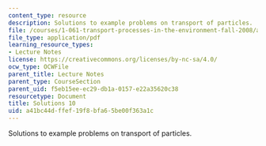 ```yaml
---
content_type: resource
description: Solutions to example problems on transport of particles.
file: /courses/1-061-transport-processes-in-the-environment-fall-2008/a41bc44dffef19f8bfa65be00f363a1c_solutions10.pdf
file_type: application/pdf
learning_resource_types:
- Lecture Notes
license: https://creativecommons.org/licenses/by-nc-sa/4.0/
ocw_type: OCWFile
parent_title: Lecture Notes
parent_type: CourseSection
parent_uid: f5eb15ee-ec29-db1a-0157-e22a35620c38
resourcetype: Document
title: Solutions 10
uid: a41bc44d-ffef-19f8-bfa6-5be00f363a1c
---
```

Solutions to example problems on transport of particles.